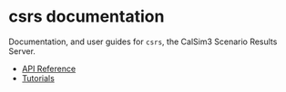 # csrs documentation

Documentation, and user guides for `csrs`, the CalSim3 Scenario Results Server.

- [API Reference](api.md)
- [Tutorials](tutorials.md)
